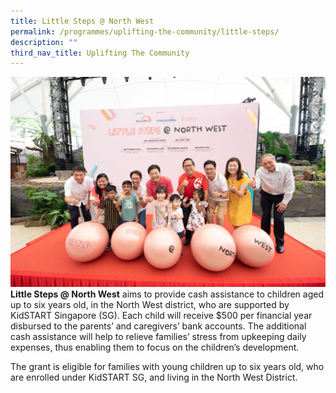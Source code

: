 ```yaml
---
title: Little Steps @ North West
permalink: /programmes/uplifting-the-community/little-steps/
description: ""
third_nav_title: Uplifting The Community
---
```

![](/images/IMG197.jpg)
**Little Steps @ North West** aims to provide cash assistance to children aged up to six years old, in the North West district, who are supported by KidSTART Singapore (SG). Each child will receive $500 per financial year disbursed to the parents’ and caregivers’ bank accounts. The additional cash assistance will help to relieve families’ stress from upkeeping daily expenses, thus enabling them to focus on the children’s development.

The grant is eligible for families with young children up to six years old, who are enrolled under KidSTART SG, and living in the North West District.